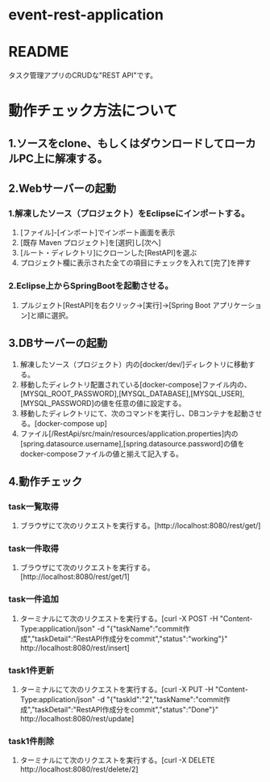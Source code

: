 # event-rest-application
# README #
タスク管理アプリのCRUDな"REST API"です。

# 動作チェック方法について
## 1.ソースをclone、もしくはダウンロードしてローカルPC上に解凍する。

## 2.Webサーバーの起動
### 1.解凍したソース（プロジェクト）をEclipseにインポートする。
1. [ファイル]-[インポート]でインポート画面を表示
2. [既存 Maven プロジェクト]を[選択]し[次へ]
3. [ルート・ディレクトリ]にクローンした[RestAPI]を選ぶ
4. プロジェクト欄に表示された全ての項目にチェックを入れて[完了]を押す
### 2.Eclipse上からSpringBootを起動させる。
1. プルジェクト[RestAPI]を右クリック→[実行]→[Spring Boot アプリケーション]と順に選択。

## 3.DBサーバーの起動
1. 解凍したソース（プロジェクト）内の[docker/dev/]ディレクトリに移動する。
2. 移動したディレクトリ配置されている[docker-compose]ファイル内の、[MYSQL_ROOT_PASSWORD],[MYSQL_DATABASE],[MYSQL_USER],[MYSQL_PASSWORD]の値を任意の値に設定する。
3. 移動したディレクトリにて、次のコマンドを実行し、DBコンテナを起動させる。[docker-compose up]
4. ファイル[/RestApi/src/main/resources/application.properties]内の[spring.datasource.username],[spring.datasource.password]の値をdocker-composeファイルの値と揃えて記入する。

## 4.動作チェック
### task一覧取得
1. ブラウザにて次のリクエストを実行する。[http://localhost:8080/rest/get/]
### task一件取得
1. ブラウザにて次のリクエストを実行する。[http://localhost:8080/rest/get/1]
### task一件追加
1. ターミナルにて次のリクエストを実行する。[curl -X POST -H "Content-Type:application/json" -d "{\"taskName\":\"commit作成\",\"taskDetail\":\"RestAPI作成分をcommit\",\"status\":\"working\"}" http://localhost:8080/rest/insert]
### task1件更新
1. ターミナルにて次のリクエストを実行する。[curl -X PUT -H "Content-Type:application/json" -d "{\"taskId\":\"2\",\"taskName\":\"commit作成\",\"taskDetail\":\"RestAPI作成分をcommit\",\"status\":\"Done\"}" http://localhost:8080/rest/update]
### task1件削除
1. ターミナルにて次のリクエストを実行する。[curl -X DELETE http://localhost:8080/rest/delete/2]

